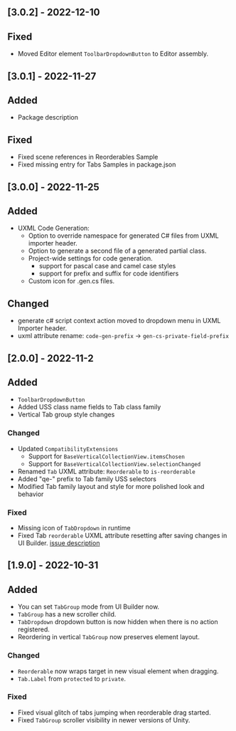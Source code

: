 ## [3.0.2] - 2022-12-10

## Fixed
- Moved Editor element `ToolbarDropdownButton` to Editor assembly.


## [3.0.1] - 2022-11-27

## Added
- Package description

## Fixed
- Fixed scene references in Reorderables Sample
- Fixed missing entry for Tabs Samples in package.json

## [3.0.0] - 2022-11-25

## Added
- UXML Code Generation:
  - Option to override namespace for generated C# files from UXML importer header.
  - Option to generate a second file of a generated partial class.
  - Project-wide settings for code generation.
    - support for pascal case and camel case styles
    - support for prefix and suffix for code identifiers
  - Custom icon for .gen.cs files.

## Changed
- generate c# script context action moved to dropdown menu in UXML Importer header.
- uxml attribute rename: `code-gen-prefix` -> `gen-cs-private-field-prefix`

## [2.0.0] - 2022-11-2

## Added
- `ToolbarDropdownButton`
- Added USS class name fields to Tab class family
- Vertical Tab group style changes

### Changed
- Updated `CompatibilityExtensions`
  - Support for `BaseVerticalCollectionView.itemsChosen`
  - Support for `BaseVerticalCollectionView.selectionChanged`
- Renamed `Tab` UXML attribute: `Reorderable` to `is-reorderable`
- Added "qe-" prefix to Tab family USS selectors
- Modified Tab family layout and style for more polished look and behavior

### Fixed
- Missing icon of `TabDropdown` in runtime
- Fixed Tab `reorderable` UXML attribute resetting after saving changes in UI Builder. [issue description](https://forum.unity.com/threads/uxmltraits-and-custom-attributes-resetting-in-inspector.966215/#post-6311601)

## [1.9.0] - 2022-10-31

## Added
- You can set `TabGroup` mode from UI Builder now.
- `TabGroup` has a new scroller child.
- `TabDropdown` dropdown button is now hidden when there is no action registered.
- Reordering in vertical `TabGroup` now preserves element layout.

### Changed
- `Reorderable` now wraps target in new visual element when dragging.
- `Tab.Label` from `protected` to `private`.

### Fixed
- Fixed visual glitch of tabs jumping when reorderable drag started.
- Fixed `TabGroup` scroller visibility in newer versions of Unity.